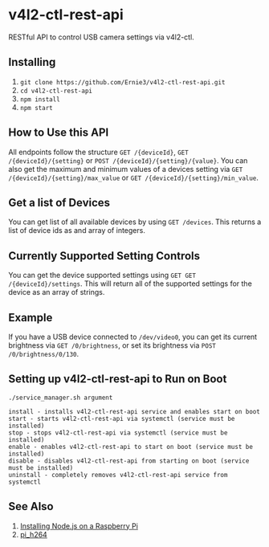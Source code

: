 # v4l2-ctl-rest-api
RESTful API to control USB camera settings via v4l2-ctl.

## Installing
1. `git clone https://github.com/Ernie3/v4l2-ctl-rest-api.git`
2. `cd v4l2-ctl-rest-api`
3. `npm install`
4. `npm start`

## How to Use this API
All endpoints follow the structure `GET /{deviceId}`, `GET /{deviceId}/{setting}` or `POST /{deviceId}/{setting}/{value}`. You can also get the maximum and minimum values of a devices setting via `GET /{deviceId}/{setting}/max_value` or `GET /{deviceId}/{setting}/min_value`.

## Get a list of Devices
You can get list of all available devices by using `GET /devices`. This returns a list of device ids as and array of integers.

## Currently Supported Setting Controls
You can get the device supported settings using `GET GET /{deviceId}/settings`. This will return all of the supported settings for the device as an array of strings.

## Example
If you have a USB device connected to `/dev/video0`, you can get its current brightness via `GET /0/brightness`, or set its brightness via `POST /0/brightness/0/130`.

## Setting up v4l2-ctl-rest-api to Run on Boot
```
./service_manager.sh argument

install - installs v4l2-ctl-rest-api service and enables start on boot
start - starts v4l2-ctl-rest-api via systemctl (service must be installed)
stop - stops v4l2-ctl-rest-api via systemctl (service must be installed)
enable - enables v4l2-ctl-rest-api to start on boot (service must be installed)
disable - disables v4l2-ctl-rest-api from starting on boot (service must be installed)
uninstall - completely removes v4l2-ctl-rest-api service from systemctl
```

## See Also
1. [Installing Node.js on a Raspberry Pi](https://github.com/Ernie3/pi_h264#help-installing-nodejs-v10-on-the-pi)
2. [pi_h264](https://github.com/Ernie3/pi_h264)

